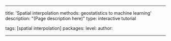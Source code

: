 ---

title: 'Spatial interpolation methods: geostatistics to machine learning'
description: "(Page description here)"
type: interactive tutorial

tags: [spatial interpolation]
packages: 
level: 
author: 

---